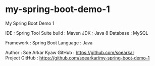 # my-spring-boot-demo-1
My Spring Boot Demo 1

IDE : Spring Tool Suite
build : Maven
JDK : Java 8
Database : MySQL

Framework : Spring Boot
Language : Java

Author : Soe Arkar Kyaw
GitHub : https://github.com/soearkar <br>
Project GitHub : https://github.com/soearkar/my-spring-boot-demo-1
